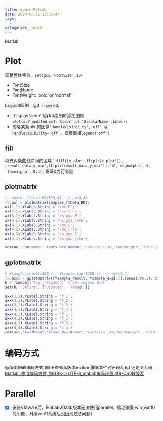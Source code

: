 ```yaml
---
title: Learn-Matlab
date: 2024-03-31 13:38:47
tags:
  - 
categories: Learn
---
```


Matlab

<!-- more -->

# Plot

调整整体字体：`set(gca,'FontSize',16)`
- FontSize
- FontName
- FontWeight: ‘bold’ or 'normal'

Legend图例：lgd = legend;
- 'DisplayName' 给plot绘制时添加图例`plot(x,Y_updated_cdf,'Color',cl,'DisplayName',label);`
- 忽略某条plot的图例`'HandleVisibility','off' 或 HandleVisibility='off'`，或者直接`legend('off')`

## fill

填充两条曲线中间的区域：`fill([x_plot',fliplr(x_plot')],[result_data_y_min',fliplr(result_data_y_max')],'b','edgealpha', 0, 'facealpha', 0.4);` 保证x为行向量
## plotmatrix

```matlab
% samples_ftheta_BD(300,4) --> ax(4,4)
[~,ax] = plotmatrix(samples_ftheta_BD);
ax(1,1).YLabel.String = '\mu_E';
ax(2,1).YLabel.String = '\mu_\rho';
ax(3,1).YLabel.String = '\sigma_E';
ax(4,1).YLabel.String = '\sigma_\rho';
ax(4,1).XLabel.String = '\mu_E';
ax(4,2).XLabel.String = '\mu_\rho';
ax(4,3).XLabel.String = '\sigma_E';
ax(4,4).XLabel.String = '\sigma_\rho';

set(ax,"FontName","Times New Roman",'FontSize',16,'FontWeight','bold')
```


## gplotmatrix

```matlab
% Ysample_result(300,4), Ysample_exp(1000,4) --> axx(4,4)
[~,axx] = gplotmatrix([Ysample_result; Ysample_exp],[],[ones(300,1); 2*ones(1000,1)],[],[],10);
h = findobj('Tag','legend'); % set legend Text
set(h, 'String', {'Updated', 'Target'})

axx(1,1).YLabel.String = 'f_1';
axx(2,1).YLabel.String = 'f_2';
axx(3,1).YLabel.String = 'f_3';
axx(4,1).YLabel.String = 'f_4';
axx(4,1).XLabel.String = 'f_1';
axx(4,2).XLabel.String = 'f_2';
axx(4,3).XLabel.String = 'f_3';
axx(4,4).XLabel.String = 'f_4';
set(axx,"FontName","Times New Roman",'FontSize',16,'FontWeight','bold')
```

# 编码方式

~~低版本修改编码方式 (防止查看高版本matlab 脚本文件时出现乱码)~~ 还是会乱码
[Matlab: 修改编码方式, 如GBK-＞UTF-8_matlab编码设置utf8-CSDN博客](https://blog.csdn.net/yu1581274988/article/details/127271923)


# Parallel

- [x] 安装VMware后，Matlab2023b版本无法使用parallel，启动很慢  win(win10的问题，升级win11系统后没出现过该问题)